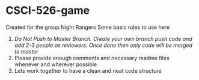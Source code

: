 # CSCI-526-game
Created for the group Night Rangers
Some basic rules to use here

1) *Do Not Push to Master Branch. Create your own branch push code and add 2-3 people as reviewers. Once done then only code will be merged to master*
2) Please provide enough comments and necessary readme files whenever and wherever possible.
3) Lets work together to have a clean and neat code structure

